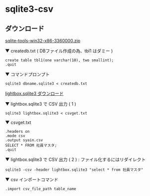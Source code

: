 # sqlite3-csv

## ダウンロード 
[sqlite-tools-win32-x86-3360000.zip](https://www.sqlite.org/download.html)

▼ createdb.txt ( DBファイル作成の為、tbl1 はダミー )
```
create table tbl1(one varchar(10), two smallint);
.quit
```

▼ コマンドプロンプト
```
sqlite3 dbname.sqlite3 < createdb.txt
```

[lightbox.sqlite3 ダウンロード](https://github.com/winofsql/resource-winofsql/raw/main/sqlite3/lightbox.sqlite3)

▼ lightbox.sqlite3 で CSV 出力 ( 1 )
```
sqlite3 lightbox.sqlite3 < csvget.txt
```
▼ csvget.txt
```
.headers on
.mode csv
.output syain.csv
SELECT * FROM 社員マスタ;
.quit
```

▼ lightbox.sqlite3 で CSV 出力 ( 2 ) : ファイル化するにはリダイレクト
```
sqlite3 -csv -header lightbox.sqlite3 "select * from 社員マスタ"
```

▼ csv インポートコマンド
```
.import csv_file_path table_name
```
